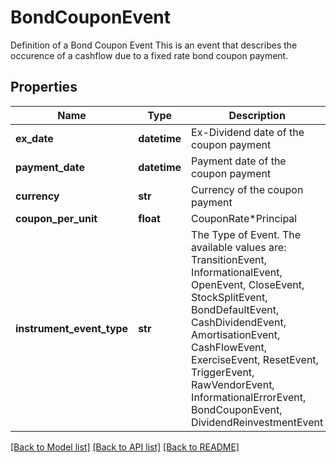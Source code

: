 # BondCouponEvent

Definition of a Bond Coupon Event  This is an event that describes the occurence of a cashflow due to a fixed rate bond coupon payment.

## Properties
Name | Type | Description | Notes
------------ | ------------- | ------------- | -------------
**ex_date** | **datetime** | Ex-Dividend date of the coupon payment | 
**payment_date** | **datetime** | Payment date of the coupon payment | 
**currency** | **str** | Currency of the coupon payment | 
**coupon_per_unit** | **float** | CouponRate*Principal | 
**instrument_event_type** | **str** | The Type of Event. The available values are: TransitionEvent, InformationalEvent, OpenEvent, CloseEvent, StockSplitEvent, BondDefaultEvent, CashDividendEvent, AmortisationEvent, CashFlowEvent, ExerciseEvent, ResetEvent, TriggerEvent, RawVendorEvent, InformationalErrorEvent, BondCouponEvent, DividendReinvestmentEvent | 

[[Back to Model list]](../README.md#documentation-for-models) [[Back to API list]](../README.md#documentation-for-api-endpoints) [[Back to README]](../README.md)


